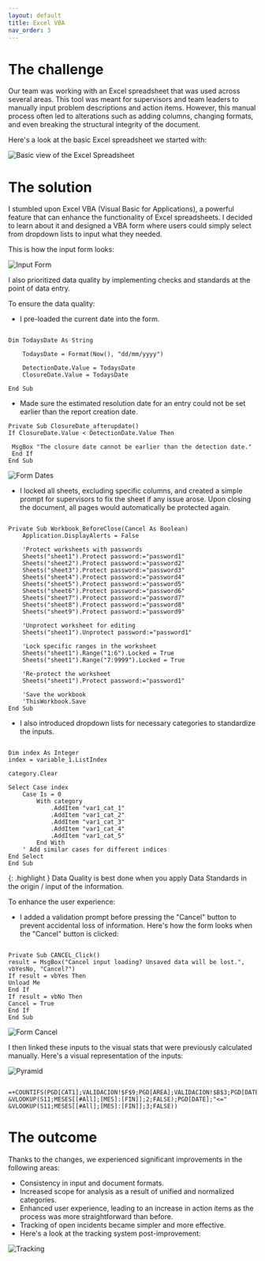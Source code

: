 ```yaml
---
layout: default
title: Excel VBA
nav_order: 3
---
```

# The challenge
Our team was working with an Excel spreadsheet that was used across several areas. This tool was meant for supervisors and team leaders to manually input problem descriptions and action items. However, this manual process often led to alterations such as adding columns, changing formats, and even breaking the structural integrity of the document.

Here's a look at the basic Excel spreadsheet we started with:

![Basic view of the Excel Spreadsheet](../../assets/images/excel_vba_sheet.png)




# The solution
I stumbled upon Excel VBA (Visual Basic for Applications), a powerful feature that can enhance the functionality of Excel spreadsheets. I decided to learn about it and designed a VBA form where users could simply select from dropdown lists to input what they needed.

This is how the input form looks:

![Input Form](../../assets/images/excel_vba_form.png)

I also prioritized data quality by implementing checks and standards at the point of data entry.

To ensure the data quality:

- I pre-loaded the current date into the form.

```vba

Dim TodaysDate As String
   
    TodaysDate = Format(Now(), "dd/mm/yyyy")
   
    DetectionDate.Value = TodaysDate
    ClosureDate.Value = TodaysDate

End Sub

```

- Made sure the estimated resolution date for an entry could not be set earlier than the report creation date.

```vba
Private Sub ClosureDate_afterupdate()
If ClosureDate.Value < DetectionDate.Value Then

 MsgBox "The closure date cannot be earlier than the detection date."
 End If
End Sub
```

![Form Dates](../../assets/images/excel_vba_dates.png)

- I locked all sheets, excluding specific columns, and created a simple prompt for supervisors to fix the sheet if any issue arose. Upon closing the document, all pages would automatically be protected again.

```vba

Private Sub Workbook_BeforeClose(Cancel As Boolean)
    Application.DisplayAlerts = False

    'Protect worksheets with passwords
    Sheets("sheet1").Protect password:="password1"
    Sheets("sheet2").Protect password:="password2"
    Sheets("sheet3").Protect password:="password3"
    Sheets("sheet4").Protect password:="password4"
    Sheets("sheet5").Protect password:="password5"
    Sheets("sheet6").Protect password:="password6"
    Sheets("sheet7").Protect password:="password7"
    Sheets("sheet8").Protect password:="password8"
    Sheets("sheet9").Protect password:="password9"

    'Unprotect worksheet for editing
    Sheets("sheet1").Unprotect password:="password1"

    'Lock specific ranges in the worksheet
    Sheets("sheet1").Range("1:6").Locked = True
    Sheets("sheet1").Range("7:9999").Locked = True

    'Re-protect the worksheet
    Sheets("sheet1").Protect password:="password1"

    'Save the workbook
    'ThisWorkbook.Save
End Sub

```

- I also introduced dropdown lists for necessary categories to standardize the inputs.

```vba

Dim index As Integer
index = variable_1.ListIndex

category.Clear

Select Case index
    Case Is = 0
        With category
            .AddItem "var1_cat_1"
            .AddItem "var1_cat_2"
            .AddItem "var1_cat_3"
            .AddItem "var1_cat_4"
            .AddItem "var1_cat_5"
        End With
    ' Add similar cases for different indices
End Select
End Sub

```
{: .highlight }
Data Quality is best done when you apply Data Standards in the origin / input of the information. 

To enhance the user experience:

- I added a validation prompt before pressing the "Cancel" button to prevent accidental loss of information.
Here's how the form looks when the "Cancel" button is clicked:

```vba

Private Sub CANCEL_Click()
result = MsgBox("Cancel input loading? Unsaved data will be lost.", vbYesNo, "Cancel?")
If result = vbYes Then
Unload Me
End If
If result = vbNo Then
Cancel = True
End If
End Sub

```
![Form Cancel](../../assets/images/excel_vba_cancel.png)

I then linked these inputs to the visual stats that were previously calculated manually.
Here's a visual representation of the inputs:

![Pyramid](../../assets/images/excel_vba_pyramid.png)


```

=+COUNTIFS(PGD[CAT1];VALIDACION!$F$9;PGD[AREA];VALIDACION!$B$3;PGD[DATE];">=" &VLOOKUP(S11;MESES[[#All];[MES]:[FIN]];2;FALSE);PGD[DATE];"<=" &VLOOKUP(S11;MESES[[#All];[MES]:[FIN]];3;FALSE))

```

# The outcome
Thanks to the changes, we experienced significant improvements in the following areas:

- Consistency in input and document formats.
- Increased scope for analysis as a result of unified and normalized categories.
- Enhanced user experience, leading to an increase in action items as the process was more straightforward than before.
- Tracking of open incidents became simpler and more effective.
- Here's a look at the tracking system post-improvement:

![Tracking](../../assets/images/excel_vba_open_actions.png)
